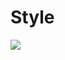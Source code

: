 # Style

[![](https://www.jitpack.io/v/rendebiao/Style.svg)](https://www.jitpack.io/#rendebiao/Style)